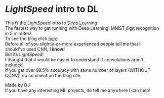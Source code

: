 # <i>LightSpeed</i> intro to DL
This is the <i>LightSpeed</i> intro to Deep Learning
<br>
The fastest way to get running with Deep Learning! MNIST digit recognition in 5 minutes!
<br>
To see the blog click <A href="https://lightspeedac.blogspot.com/2020/03/lightspeed-intro-to-deep-learning.html" target="_new">here</A>
<br>
Before all of you slightly-or-more experienced people tell me that I should've used CNN, <b>I know!</b><br>But its <i>LightSpeed</i>!
<br>
I thought that it would be easier to understand if convolutions aren't included<br>
If you get over 98.5% accuracy with same number of layers (WITHOUT CONV), do comment on the blog site.

Made by DJ <br>
If you have any interesting ML projects, do tell me anywhere I can help!
